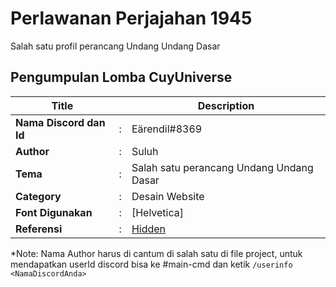 # Perlawanan Perjajahan 1945

Salah satu profil perancang Undang Undang Dasar

## Pengumpulan Lomba CuyUniverse 

| Title        |   | Description                    |   
|--------------|---|--------------------------------|
| **Nama Discord dan Id** | : | Eärendil#8369     |
| **Author**       | : | Suluh |
| **Tema**       | : | Salah satu perancang Undang Undang Dasar |
| **Category**    | : | Desain Website                 |
| **Font Digunakan** | : | [Helvetica]
| **Referensi** | : | [Hidden](https://www.hiddenrsrch.com/p/unfolding-the-work-of-issey-miyake) |

*Note: Nama Author harus di cantum di salah satu di file project, untuk mendapatkan userId discord bisa ke #main-cmd dan ketik `/userinfo <NamaDiscordAnda>`
